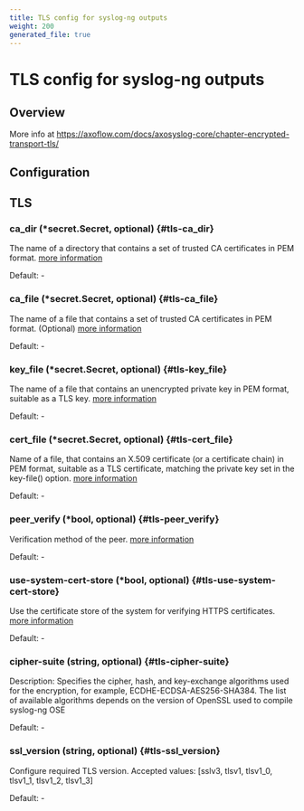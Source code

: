```yaml
---
title: TLS config for syslog-ng outputs
weight: 200
generated_file: true
---
```


# TLS config for syslog-ng outputs
## Overview
 More info at https://axoflow.com/docs/axosyslog-core/chapter-encrypted-transport-tls/

## Configuration
## TLS

### ca_dir (*secret.Secret, optional) {#tls-ca_dir}

The name of a directory that contains a set of trusted CA certificates in PEM format. [more information](https://axoflow.com/docs/axosyslog-core/chapter-encrypted-transport-tls/tlsoptions/#ca-dir) 

Default: -

### ca_file (*secret.Secret, optional) {#tls-ca_file}

The name of a file that contains a set of trusted CA certificates in PEM format. (Optional) [more information](https://axoflow.com/docs/axosyslog-core/chapter-encrypted-transport-tls/tlsoptions/#ca-file) 

Default: -

### key_file (*secret.Secret, optional) {#tls-key_file}

The name of a file that contains an unencrypted private key in PEM format, suitable as a TLS key. [more information](https://axoflow.com/docs/axosyslog-core/chapter-encrypted-transport-tls/tlsoptions/#key-file) 

Default: -

### cert_file (*secret.Secret, optional) {#tls-cert_file}

Name of a file, that contains an X.509 certificate (or a certificate chain) in PEM format, suitable as a TLS certificate, matching the private key set in the key-file() option. [more information](https://axoflow.com/docs/axosyslog-core/chapter-encrypted-transport-tls/tlsoptions/#cert-file) 

Default: -

### peer_verify (*bool, optional) {#tls-peer_verify}

Verification method of the peer. [more information](https://axoflow.com/docs/axosyslog-core/chapter-encrypted-transport-tls/tlsoptions/#tls-options-peer-verify) 

Default: -

### use-system-cert-store (*bool, optional) {#tls-use-system-cert-store}

Use the certificate store of the system for verifying HTTPS certificates. [more information](https://curl.se/docs/sslcerts.html) 

Default: -

### cipher-suite (string, optional) {#tls-cipher-suite}

Description: Specifies the cipher, hash, and key-exchange algorithms used for the encryption, for example, ECDHE-ECDSA-AES256-SHA384. The list of available algorithms depends on the version of OpenSSL used to compile syslog-ng OSE 

Default: -

### ssl_version (string, optional) {#tls-ssl_version}

Configure required TLS version. Accepted values: [sslv3, tlsv1, tlsv1_0, tlsv1_1, tlsv1_2, tlsv1_3] 

Default: -


